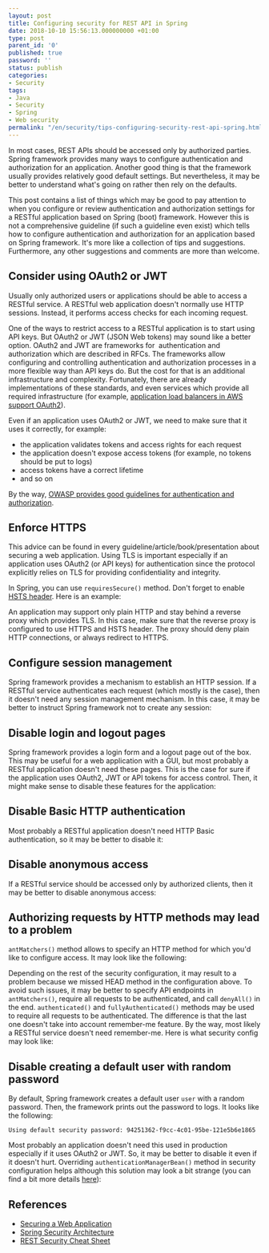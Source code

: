 ```yaml
---
layout: post
title: Configuring security for REST API in Spring
date: 2018-10-10 15:56:13.000000000 +01:00
type: post
parent_id: '0'
published: true
password: ''
status: publish
categories:
- Security
tags:
- Java
- Security
- Spring
- Web security
permalink: "/en/security/tips-configuring-security-rest-api-spring.html"
---
```

In most cases, REST APIs should be accessed only by authorized parties. Spring framework provides many ways to configure authentication and authorization for an application. Another good thing is that the framework usually provides relatively good default settings. But nevertheless, it may be better to understand what's going on rather then rely on the defaults.

This post contains a list of things which may be good to pay attention to when you configure or review authentication and authorization settings for a RESTful application based on Spring (boot) framework. However this is not a comprehensive guideline (if such a guideline even exist) which tells how to configure authentication and authorization for an application based on Spring framework. It's more like a collection of tips and suggestions. Furthermore, any other suggestions and comments are more than welcome.

## Consider using OAuth2 or JWT

Usually only authorized users or applications should be able to access a RESTful service. A RESTful web application doesn't normally use HTTP sessions. Instead, it performs access checks for each incoming request.

One of the ways to restrict access to a RESTful application is to start using API keys. But OAuth2 or JWT (JSON Web tokens) may sound like a better option. OAuth2 and JWT are frameworks for&nbsp; authentication and authorization which are described in RFCs. The frameworks allow configuring and controlling authentication and authorization processes in a more flexible way than API keys do. But the cost for that is an additional infrastructure and complexity. Fortunately, there are already implementations of these standards, and even services which provide all required infrastructure (for example, [application load balancers in AWS support OAuth2](https://aws.amazon.com/blogs/aws/built-in-authentication-in-alb/)).

Even if an application uses OAuth2 or JWT, we need to make sure that it uses it correctly, for example:

- the application validates tokens and access rights for each request
- the application doesn't expose access tokens (for example, no tokens should be put to logs)
- access tokens have a correct lifetime
- and so on

By the way, [OWASP provides good guidelines for authentication and authorization](https://www.owasp.org/index.php/Top_10-2017_A2-Broken_Authentication).

## Enforce HTTPS

This advice can be found in every guideline/article/book/presentation about securing a web application. Using TLS is important especially if an application uses OAuth2 (or API keys) for authentication since the protocol explicitly relies on TLS for providing confidentiality and integrity.

In Spring, you can use&nbsp;`requiresSecure()`&nbsp;method. Don't forget to enable [HSTS header](https://docs.spring.io/spring-security/site/docs/4.2.5.RELEASE/apidocs/org/springframework/security/config/annotation/web/configurers/HeadersConfigurer.html#httpStrictTransportSecurity--). Here is an example:

<script src="https://gist.github.com/artem-smotrakov/1fafe7d74b93f10c99591e19248204c2.js"></script>

An application may support only plain HTTP and stay behind a reverse proxy which provides TLS. In this case, make sure that the reverse proxy is configured to use HTTPS and HSTS header. The proxy should deny plain HTTP connections, or always redirect to HTTPS.

## Configure session management

Spring framework provides a mechanism to establish an HTTP session. If a RESTful service authenticates each request (which mostly is the case), then it doesn't need any session management mechanism. In this case, it may be better to instruct Spring framework not to create any session:

<script src="https://gist.github.com/artem-smotrakov/bed11936a6632092a079149392246fc8.js"></script>

## Disable login and logout pages

Spring framework provides a login form and a logout page out of the box. This may be useful for a web application with a GUI, but most probably a RESTful application doesn't need these pages. This is the case for sure if the application uses OAuth2, JWT or API tokens for access control. Then, it might make sense to disable these features for the application:

<script src="https://gist.github.com/artem-smotrakov/3b0a1a1381c5486439d4336e6d2ecefa.js"></script>

## Disable Basic HTTP authentication

Most probably a RESTful application doesn't need HTTP Basic authentication, so it may be better to disable it:

<script src="https://gist.github.com/artem-smotrakov/b8c601db7cc389e3b147e3aa89c0d775.js"></script>

## Disable anonymous access

If a RESTful service should be accessed only by authorized clients, then it may be better to disable anonymous access:

<script src="https://gist.github.com/artem-smotrakov/1436cc0997bfb294427983fda9990595.js"></script>

## Authorizing requests by HTTP methods may lead to a problem

`antMatchers()` method allows to specify an HTTP method for which you'd like to configure access. It may look like the following:

<script src="https://gist.github.com/artem-smotrakov/6ac47bbddffe30e63c01e0863c4d1f04.js"></script>

Depending on the rest of the security configuration, it may result to a problem because we missed HEAD method in the configuration above. To avoid such issues, it may be better to specify API endpoints in `antMatchers()`, require all requests to be authenticated, and call `denyAll()` in the end. `authenticated()` and `fullyAuthenticated()` methods may be used to require all requests to be authenticated. The difference is that the last one doesn't take into account remember-me feature. By the way, most likely a RESTful service doesn't need remember-me. Here is what security config may look like:

<script src="https://gist.github.com/artem-smotrakov/97afa6d0d0797a00891fdcbbe1e41d61.js"></script>

## Disable creating a default user with random password

By default, Spring framework creates a default user `user`&nbsp;with a random password. Then, the framework prints out the password to logs. It looks like the following:

```
Using default security password: 94251362-f9cc-4c01-95be-121e5b6e1865
```

Most probably an application doesn't need this used in production especially if it uses OAuth2 or JWT. So, it may be better to disable it even if it doesn't hurt. Overriding `authenticationManagerBean()` method in security configuration helps although this solution may look a bit strange (you can find a bit more details [here](https://stackoverflow.com/a/41856630)):

<script src="https://gist.github.com/artem-smotrakov/f2e7951e530806baf186fbb0e28c0948.js"></script>

## References

- [Securing a Web Application](https://spring.io/guides/gs/securing-web/)
- [Spring Security Architecture](https://spring.io/guides/topicals/spring-security-architecture/)
- [REST Security Cheat Sheet](https://www.owasp.org/index.php/REST_Security_Cheat_Sheet)
